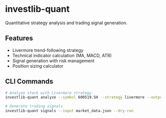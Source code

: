 # investlib-quant

Quantitative strategy analysis and trading signal generation.

## Features

- Livermore trend-following strategy
- Technical indicator calculation (MA, MACD, ATR)
- Signal generation with risk management
- Position sizing calculator

## CLI Commands

```bash
# Analyze stock with Livermore strategy
investlib-quant analyze --symbol 600519.SH --strategy livermore --output json

# Generate trading signals
investlib-quant signals --input market_data.json --dry-run
```
